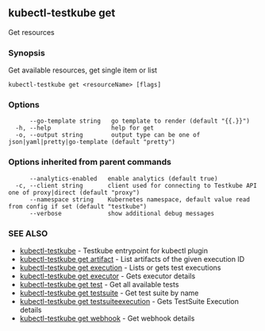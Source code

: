 ## kubectl-testkube get

Get resources

### Synopsis

Get available resources, get single item or list

```
kubectl-testkube get <resourceName> [flags]
```

### Options

```
      --go-template string   go template to render (default "{{.}}")
  -h, --help                 help for get
  -o, --output string        output type can be one of json|yaml|pretty|go-template (default "pretty")
```

### Options inherited from parent commands

```
      --analytics-enabled   enable analytics (default true)
  -c, --client string       client used for connecting to Testkube API one of proxy|direct (default "proxy")
      --namespace string    Kubernetes namespace, default value read from config if set (default "testkube")
      --verbose             show additional debug messages
```

### SEE ALSO

* [kubectl-testkube](kubectl-testkube.md)	 - Testkube entrypoint for kubectl plugin
* [kubectl-testkube get artifact](kubectl-testkube_get_artifact.md)	 - List artifacts of the given execution ID
* [kubectl-testkube get execution](kubectl-testkube_get_execution.md)	 - Lists or gets test executions
* [kubectl-testkube get executor](kubectl-testkube_get_executor.md)	 - Gets executor details
* [kubectl-testkube get test](kubectl-testkube_get_test.md)	 - Get all available tests
* [kubectl-testkube get testsuite](kubectl-testkube_get_testsuite.md)	 - Get test suite by name
* [kubectl-testkube get testsuiteexecution](kubectl-testkube_get_testsuiteexecution.md)	 - Gets TestSuite Execution details
* [kubectl-testkube get webhook](kubectl-testkube_get_webhook.md)	 - Get webhook details

